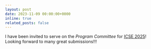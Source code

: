```yaml
---
layout: post
date: 2023-11-09 00:00:00+0000
inline: true
related_posts: false
---
```


I have been invited to serve on the *Program Committee* for [ICSE 2025](https://conf.researchr.org/home/icse-2025)! Looking forward to many great submissions!!!